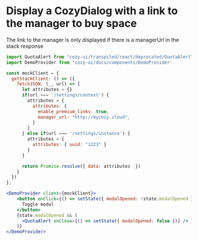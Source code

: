 # Display a CozyDialog with a link to the manager to buy space

The link to the manager is only displayed if there is a managerUrl
in the stack response

```jsx
import QuotaAlert from "cozy-ui/transpiled/react/deprecated/QuotaAlert";
import DemoProvider from 'cozy-ui/docs/components/DemoProvider'

const mockClient = {
  getStackClient: () => ({
    fetchJSON: (_, url) => {
      let attributes = {}
      if(url === '/settings/context') {
        attributes = {
          attributes: {
            enable_premium_links: true,
            manager_url: "http://mycozy.cloud",
          }
        }
      } else if(url === '/settings/instance') {
        attributes = {
          attributes: { uuid: "1223" }
        }
      }

      return Promise.resolve({ data: attributes  })
    }
  })
};

<DemoProvider client={mockClient}>
    <button onClick={() => setState({ modalOpened: !state.modalOpened })}>
      Toggle modal
    </button>
    {state.modalOpened && (
      <QuotaAlert onClose={() => setState({ modalOpened: false })} />
    )}
</DemoProvider>
```
